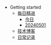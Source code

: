 <!-- docs/_sidebar.md -->
-   Getting started
    -   [每日精进](daily_improvement/README.md)
        -   [今日](daily_improvement/today.md)
        -   [20240501](daily_improvement/20240501.md)
    -   [技术博客](tech_blog/README.md)
    -   [日常记录](life_record/README.md)